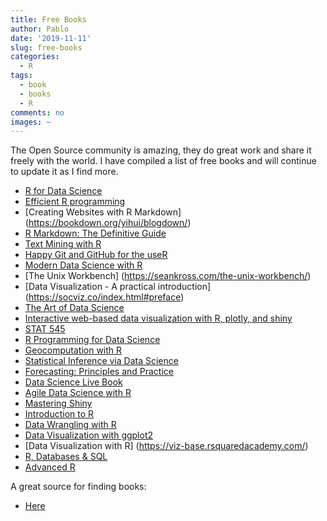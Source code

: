 ```yaml
---
title: Free Books
author: Pablo
date: '2019-11-11'
slug: free-books
categories:
  - R
tags:
  - book
  - books
  - R
comments: no
images: ~
---
```


The Open Source community is amazing, they do great work and share it freely with the world. I have compiled a list of free books and will continue to update it as I find more.

- [R for Data Science](https://r4ds.had.co.nz/index.html)
- [Efficient R programming](https://csgillespie.github.io/efficientR/)
- [Creating Websites with R Markdown] (https://bookdown.org/yihui/blogdown/)
- [R Markdown: The Definitive Guide](https://bookdown.org/yihui/rmarkdown/)
- [Text Mining with R](https://www.tidytextmining.com/)
- [Happy Git and GitHub for the useR](https://happygitwithr.com/)
- [Modern Data Science with R](https://beanumber.github.io/mdsr2e/)
- [The Unix Workbench] (https://seankross.com/the-unix-workbench/)
- [Data Visualization - A practical introduction] (https://socviz.co/index.html#preface)
- [The Art of Data Science](https://bookdown.org/rdpeng/artofdatascience/)
- [Interactive web-based data visualization with R, plotly, and shiny](https://plotly-r.com/)
- [STAT 545](https://stat545.com/)
- [R Programming for Data Science](https://bookdown.org/rdpeng/rprogdatascience/)
- [Geocomputation with R](https://geocompr.robinlovelace.net/)
- [Statistical Inference via Data Science](https://moderndive.com/)
- [Forecasting: Principles and Practice](https://otexts.com/fpp2/)
- [Data Science Live Book](https://livebook.datascienceheroes.com/)
- [Agile Data Science with R](https://edwinth.github.io/ADSwR/)
- [Mastering Shiny](https://mastering-shiny.org/)
- [Introduction to R](https://intro-r.rsquaredacademy.com/)
- [Data Wrangling with R](https://wrangle-r.rsquaredacademy.com/)
- [Data Visualization with ggplot2](https://viz-ggplot2.rsquaredacademy.com/)
- [Data Visualization with R] (https://viz-base.rsquaredacademy.com/)
- [R, Databases & SQL](https://rdbsql.rsquaredacademy.com/)
- [Advanced R](https://adv-r.hadley.nz/)

A great source for finding books:
- [Here](https://bookdown.org/home/archive/)





